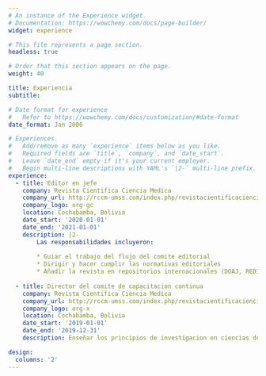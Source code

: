 ```yaml
---
# An instance of the Experience widget.
# Documentation: https://wowchemy.com/docs/page-builder/
widget: experience

# This file represents a page section.
headless: true

# Order that this section appears on the page.
weight: 40

title: Experiencia
subtitle:

# Date format for experience
#   Refer to https://wowchemy.com/docs/customization/#date-format
date_format: Jan 2006

# Experiences.
#   Add/remove as many `experience` items below as you like.
#   Required fields are `title`, `company`, and `date_start`.
#   Leave `date_end` empty if it's your current employer.
#   Begin multi-line descriptions with YAML's `|2-` multi-line prefix.
experience:
  - title: Editor en jefe
    company: Revista Cientifica Ciencia Medica
    company_url: http://rccm-umss.com/index.php/revistacientificacienciamedica
    company_logo: org-gc
    location: Cochabamba, Bolivia
    date_start: '2020-01-01'
    date_end: '2021-01-01'
    description: |2-
        Las responsabilidades incluyeron:
        
        * Guiar el trabajo del flujo del comite editorial
        * Dirigir y hacer cumplir las normativas editoriales
        * Añadir la revista en repositorios internacionales (DOAJ, REDIB, DIALNET, MIAR, REDALYC)
        
  - title: Director del comite de capacitacion continua
    company: Revista Cientifica Ciencia Medica
    company_url: http://rccm-umss.com/index.php/revistacientificacienciamedica
    company_logo: org-x
    location: Cochabamba, Bolivia
    date_start: '2019-01-01'
    date_end: '2019-12-31'
    description: Enseñar los principios de investigacion en ciencias de la salud y programas estadisticos.

design:
  columns: '2'
---
```


